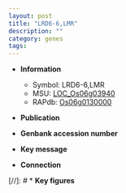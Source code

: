 ```yaml
---
layout: post
title: "LRD6-6,LMR"
description: ""
category: genes
tags: 
---
```


* **Information**  
    + Symbol: LRD6-6,LMR  
    + MSU: [LOC_Os06g03940](http://rice.uga.edu/cgi-bin/ORF_infopage.cgi?orf=LOC_Os06g03940)  
    + RAPdb: [Os06g0130000](http://rapdb.dna.affrc.go.jp/viewer/gbrowse_details/irgsp1?name=Os06g0130000)  

* **Publication**  

* **Genbank accession number**  

* **Key message**  

* **Connection**  

[//]: # * **Key figures**  


